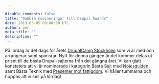 ```yaml
---

disable_comments: false
title: "Dubbla nomineringar till Drupal Awards"
date: 2013-03-05 00:00:00 UTC
author: per
meta_title: ""
description: ""
---
```


<p>På lördag är det dags för årets <a href="http://spring2013.drupalcamp.se">DrupalCamp Stockholm</a> som vi är med och arrangerar samt sponsrar. Nytt för denna gången är det kommer delas ut priset till de bästa Drupal-sajterna från det gångna året. Vi kan glatt konstatera att vi är nominerade i kategorin Bästa Sajt med <a href="http://nojesguiden.se">Nöjesguiden</a> samt Bästa Teknik med <a href="http://www.presentermotfattigdom.se">Presenter mot fattigdom</a>. Vi håller tummarna och hoppas att vi ses på lördag!</p>
